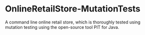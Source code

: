 # OnlineRetailStore-MutationTests
A command line online retail store, which is thoroughly tested using mutation testing using the open-source tool PIT for Java.

